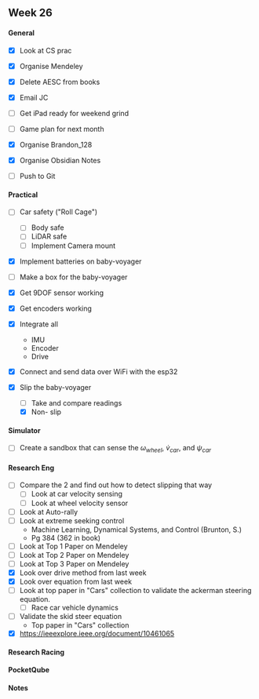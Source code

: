 ## Week 26

#### General

- [x] Look at CS prac
- [x] Organise Mendeley
- [x] Delete AESC from books
- [x] Email JC
- [ ] Get iPad ready for weekend grind
- [ ] Game plan for next month

- [x] Organise Brandon_128
- [x] Organise Obsidian Notes
- [ ] Push to Git
#### Practical

- [ ] Car safety ("Roll Cage")
	- [ ] Body safe
	- [ ] LiDAR safe
	- [ ] Implement Camera mount

- [x] Implement batteries on baby-voyager 
- [ ] Make a box for the baby-voyager

- [x] Get 9DOF sensor working
- [x] Get encoders working
- [x] Integrate all
	- IMU
	- Encoder
	- Drive
- [x] Connect and send data over WiFi with the esp32
- [x] Slip the baby-voyager
	- [ ] Take and compare readings
	- [x] Non- slip
#### Simulator

- [ ] Create a sandbox that can sense the $\omega_{wheel}$, $\dot{v}_{car}$, and $\psi_{car}$

#### Research Eng

- [ ] Compare the 2 and find out how to detect slipping that way
	- [ ] Look at car velocity sensing
	- [ ] Look at wheel velocity sensor

- [ ] Look at Auto-rally
- [ ] Look at extreme seeking control
	- Machine Learning, Dynamical Systems, and Control (Brunton, S.)
	- Pg 384 (362 in book)
- [ ] Look at Top 1 Paper on Mendeley
- [ ] Look at Top 2 Paper on Mendeley
- [ ] Look at Top 3 Paper on Mendeley
- [x] Look over drive method from last week
- [x] Look over equation from last week
- [ ] Look at top paper in "Cars" collection to validate the ackerman steering equation.
	- [ ] Race car vehicle dynamics
- [ ] Validate the skid steer equation
	- Top paper in "Cars" collection
- [x] https://ieeexplore.ieee.org/document/10461065
#### Research Racing

#### PocketQube

#### Notes

